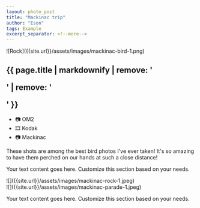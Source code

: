 ```yaml
---
layout: photo_post
title: "Mackinac trip"
author: "Eson"
tags: Example
excerpt_separator: <!--more-->
---
```






<!-- ![This is a cardinal looking over his shoulder]({{site.url}}/assets/images/IMG_1109.JPG)  -->



<div class="container-image-first">
<div class="col" markdown="1">
![Rock]({{site.url}}/assets/images/mackinac-bird-1.png) 
</div>
<div class="col" markdown="1">
<h2>{{ page.title | markdownify | remove: '<p>' | remove: '</p>' }}</h2>
<div markdown="1">

- 📷 OM2
- 🎞️ Kodak
- 📷 Mackinac
  
These shots are among the best bird photos I've ever taken! It's so amazing to have them perched on our hands at such a close distance!
</div>
</div>
</div>


<div class="side-by-side-container">
<div class="left-content">
<!-- <h2>Your Text Heading</h2> -->
<p>Your text content goes here. Customize this section based on your needs.</p>
</div>
<div class="right-content" markdown="1">
![]({{site.url}}/assets/images/mackinac-rock-1.jpeg)
</div>
</div>



  <div class="side-by-side-container">
  <div class="left-content" markdown="1">
  ![]({{site.url}}/assets/images/mackinac-parade-1.jpeg)
  </div>
  <div class="right-content">
  <!-- <h2>Your Text Heading</h2> -->
  <p>Your text content goes here. Customize this section based on your needs.</p>
  </div>
  </div>



